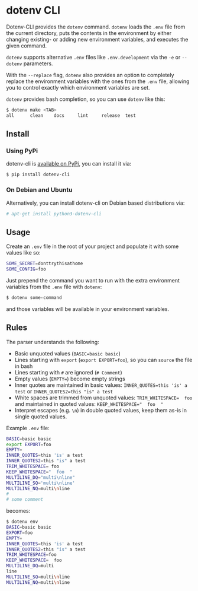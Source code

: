 # dotenv CLI

Dotenv-CLI provides the `dotenv` command. `dotenv` loads the `.env` file from
the current directory, puts the contents in the environment by either changing
existing- or adding new environment variables, and executes the given command.

`dotenv` supports alternative `.env` files like `.env.development` via the `-e`
or `--dotenv` parameters.

With the `--replace` flag, `dotenv` also provides an option to completely
replace the environment variables with the ones from the `.env` file, allowing
you to control exactly which environment variables are set.

`dotenv` provides bash completion, so you can use `dotenv` like this:

```bash
$ dotenv make <TAB>
all      clean    docs     lint     release  test
```

## Install

### Using PyPi

dotenv-cli is [available on PyPi][pypi], you can install it via:

[pypi]: https://pypi.org/project/dotenv-cli/

```bash
$ pip install dotenv-cli
```

### On Debian and Ubuntu

Alternatively, you can install dotenv-cli on Debian based distributions via:

```bash
# apt-get install python3-dotenv-cli
```


## Usage

Create an `.env` file in the root of your project and populate it with some
values like so:

```sh
SOME_SECRET=donttrythisathome
SOME_CONFIG=foo
```

Just prepend the command you want to run with the extra environment variables
from the `.env` file with `dotenv`:

```bash
$ dotenv some-command
```

and those variables will be available in your environment variables.


## Rules

The parser understands the following:

* Basic unquoted values (`BASIC=basic basic`)
* Lines starting with `export` (`export EXPORT=foo`), so you can `source` the
  file in bash
* Lines starting with `#` are ignored (`# Comment`)
* Empty values (`EMPTY=`) become empty strings
* Inner quotes are maintained in basic values: `INNER_QUOTES=this 'is' a test`
  or `INNER_QUOTES2=this "is" a test`
* White spaces are trimmed from unquoted values: `TRIM_WHITESPACE=  foo  ` and
  maintained in quoted values:  `KEEP_WHITESPACE="  foo  "`
* Interpret escapes (e.g. `\n`) in double quoted values, keep them as-is in
  single quoted values.

Example `.env` file:

```sh
BASIC=basic basic
export EXPORT=foo
EMPTY=
INNER_QUOTES=this 'is' a test
INNER_QUOTES2=this "is" a test
TRIM_WHITESPACE= foo
KEEP_WHITESPACE="  foo  "
MULTILINE_DQ="multi\nline"
MULTILINE_SQ='multi\nline'
MULTILINE_NQ=multi\nline
#
# some comment
```

becomes:

```sh
$ dotenv env
BASIC=basic basic
EXPORT=foo
EMPTY=
INNER_QUOTES=this 'is' a test
INNER_QUOTES2=this "is" a test
TRIM_WHITESPACE=foo
KEEP_WHITESPACE=  foo
MULTILINE_DQ=multi
line
MULTILINE_SQ=multi\nline
MULTILINE_NQ=multi\nline
```
